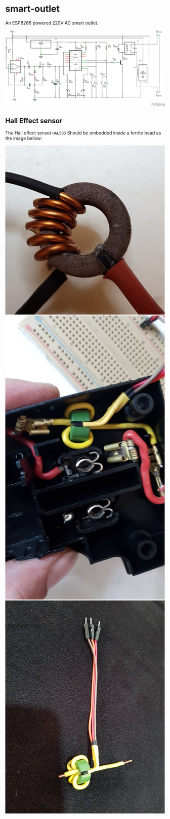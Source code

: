 # smart-outlet
An ESP8266 powered 220V AC smart outlet.


![Circuit](https://raw.githubusercontent.com/pylover/smart-outlet/master/schem.png "Circuit")

## Hall Effect sensor

The Hall effect sensot `HAL503` Should be embedded inside a ferrite bead as the
image bellow:

![Hall Effect](https://raw.githubusercontent.com/pylover/smart-outlet/master/hall1.jpg "Hall Effect")
![Hall Effect](https://raw.githubusercontent.com/pylover/smart-outlet/master/hall2.jpg "Hall Effect")
![Hall Effect](https://raw.githubusercontent.com/pylover/smart-outlet/master/hall3.jpg "Hall Effect")

